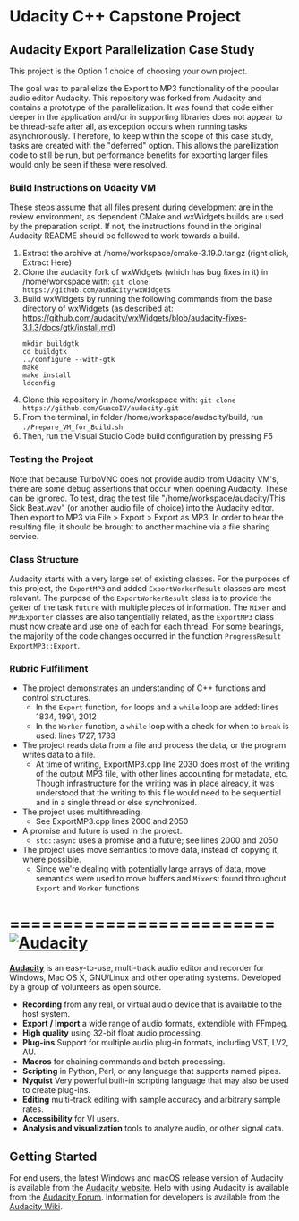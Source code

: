 # Udacity C++ Capstone Project
## Audacity Export Parallelization Case Study
This project is the Option 1 choice of choosing your own project.

The goal was to parallelize the Export to MP3 functionality of the popular audio editor Audacity.
This repository was forked from Audacity and contains a prototype of the parallelization. It was found that code either deeper in the application and/or in supporting libraries does not appear to be thread-safe after all, as exception occurs when running tasks asynchronously. Therefore, to keep within the scope of this case study, tasks are created with the "deferred" option. This allows the parellization code to still be run, but performance benefits for exporting larger files would only be seen if these were resolved. 


### Build Instructions on Udacity VM
These steps assume that all files present during development are in the review environment, as dependent CMake and wxWidgets builds are used by the preparation script. If not, the instructions found in the original Audacity README should be followed to work towards a build.
1. Extract the archive at /home/workspace/cmake-3.19.0.tar.gz (right click, Extract Here)
2. Clone the audacity fork of wxWidgets (which has bug fixes in it) in /home/workspace with: `git clone https://github.com/audacity/wxWidgets`
3. Build wxWidgets by running the following commands from the base directory of wxWidgets (as described at: https://github.com/audacity/wxWidgets/blob/audacity-fixes-3.1.3/docs/gtk/install.md)
    ```
    mkdir buildgtk
    cd buildgtk
    ../configure --with-gtk
    make
    make install
    ldconfig
    ```
4. Clone this repository in /home/workspace with: `git clone https://github.com/GuacoIV/audacity.git`
5. From the terminal, in folder /home/workspace/audacity/build, run `./Prepare_VM_for_Build.sh`
6. Then, run the Visual Studio Code build configuration by pressing F5

### Testing the Project
Note that because TurboVNC does not provide audio from Udacity VM's, there are some debug assertions that occur when opening Audacity. These can be ignored.
To test, drag the test file "/home/workspace/audacity/This Sick Beat.wav" (or another audio file of choice) into the Audacity editor. Then export to MP3 via File > Export > Export as MP3.
In order to hear the resulting file, it should be brought to another machine via a file sharing service.

### Class Structure
Audacity starts with a very large set of existing classes. For the purposes of this project, the `ExportMP3` and added `ExportWorkerResult` classes are most relevant. The purpose of the `ExportWorkerResult` class is to provide the getter of the task `future` with multiple pieces of information. The `Mixer` and `MP3Exporter` classes are also tangentially related, as the `ExportMP3` class must now create and use one of each for each thread. For some bearings, the majority of the code changes occurred in the function `ProgressResult ExportMP3::Export`.

### Rubric Fulfillment
- The project demonstrates an understanding of C++ functions and control structures.
    - In the `Export` function, `for` loops and a `while` loop are added: lines 1834, 1991, 2012 
    - In the `Worker` function, a `while` loop with a check for when to `break` is used: lines 1727, 1733
- The project reads data from a file and process the data, or the program writes data to a file.
    - At time of writing, ExportMP3.cpp line 2030 does most of the writing of the output MP3 file, with other lines accounting for metadata, etc. Though infrastructure for the writing was in place already, it was understood that the writing to this file would need to be sequential and in a single thread or else synchronized.
- The project uses multithreading.
    - See ExportMP3.cpp lines 2000 and 2050
- A promise and future is used in the project.
    - `std::async` uses a promise and a future; see lines 2000 and 2050
- The project uses move semantics to move data, instead of copying it, where possible.
    - Since we're dealing with potentially large arrays of data, move semantics were used to move buffers and `Mixer`s: found throughout `Export` and `Worker` functions
    

=========================
[![Audacity](https://forum.audacityteam.org/styles/prosilver/theme/images/Audacity-logo_75px_trans_forum.png)](https://www.audacityteam.org) 
=========================

[**Audacity**](https://www.audacityteam.org) is an easy-to-use, multi-track audio editor and recorder for Windows, Mac OS X, GNU/Linux and other operating systems. Developed by a group of volunteers as open source.

- **Recording** from any real, or virtual audio device that is available to the host system.
- **Export / Import** a wide range of audio formats, extendible with FFmpeg.
- **High quality** using 32-bit float audio processing.
- **Plug-ins** Support for multiple audio plug-in formats, including VST, LV2, AU.
- **Macros** for chaining commands and batch processing.
- **Scripting** in Python, Perl, or any language that supports named pipes.
- **Nyquist** Very powerful built-in scripting language that may also be used to create plug-ins.
- **Editing** multi-track editing with sample accuracy and arbitrary sample rates.
- **Accessibility** for VI users.
- **Analysis and visualization** tools to analyze audio, or other signal data.

## Getting Started

For end users, the latest Windows and macOS release version of Audacity is available from the [Audacity website](https://www.audacityteam.org/download/).
Help with using Audacity is available from the [Audacity Forum](https://forum.audacityteam.org/).
Information for developers is available from the [Audacity Wiki](https://wiki.audacityteam.org/wiki/For_Developers).
